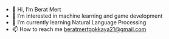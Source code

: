 - 👋 Hi, I’m Berat Mert
- 👀 I’m interested in machine learning and game development
- 🌱 I’m currently learning Natural Language Processing
- 📫 How to reach me beratmertgokkaya21@gmail.com

<!---
BeratMert29/BeratMert29 is a ✨ special ✨ repository because its `README.md` (this file) appears on your GitHub profile.
You can click the Preview link to take a look at your changes.
--->

